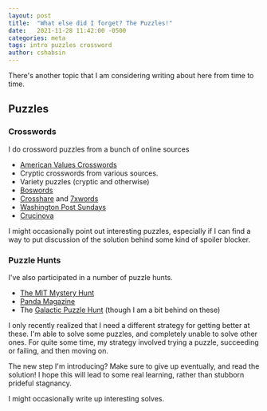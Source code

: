 ```yaml
---
layout: post
title:  "What else did I forget? The Puzzles!"
date:   2021-11-28 11:42:00 -0500
categories: meta
tags: intro puzzles crossword
author: cshabsin
---
```

There's another topic that I am considering writing about here from time to
time.

## Puzzles

### Crosswords

I do crossword puzzles from a bunch of online sources

* [American Values Crosswords](https://avxwords.com/)
* Cryptic crosswords from various sources.
* Variety puzzles (cryptic and otherwise)
* [Boswords](https://boswords.org)
* [Crosshare](https://crosshare.org/) and [7xwords](https://www.7xwords.com/)
* [Washington Post Sundays](https://www.washingtonpost.com/crossword-puzzles/sunday-evan-birnholz/)
* [Crucinova](https://crucinova.com/)

I might occasionally point out interesting puzzles, especially if I can find 
a way to put discussion of the solution behind some kind of spoiler blocker.

### Puzzle Hunts

I've also participated in a number of puzzle hunts. 

* [The MIT Mystery Hunt](https://www.mit.edu/~puzzle/)
* [Panda Magazine](https://pandamagazine.com)
* The [Galactic Puzzle Hunt](https://2020.galacticpuzzlehunt.com/) (though I am a bit behind on these)
  
I only recently realized that I need a different strategy for getting better
at these. I'm able to solve some puzzles, and completely unable to solve 
other ones. For quite some time, my strategy involved trying a puzzle,
succeeding or failing, and then moving on. 

The new step I'm introducing? Make sure to give up eventually, and read the 
solution! I hope this will lead to some real learning, rather than stubborn
prideful stagnancy.

I might occasionally write up interesting solves.
